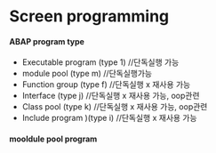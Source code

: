 # Screen programming

#### ABAP program type

* Executable program \(type 1\) //단독실행 가능
* module pool \(type m\) //단독실행가능 
* Function group \(type f\) //단독실행 x 재사용 가능
* Interface \(type j\) //단독실행 x 재사용 가능, oop관련
* Class pool \(type k\) //단독실행 x 재사용 가능, oop관련
* Include program \)\(type i\) //단독실행 x 재사용 가능

#### mooldule pool program 





